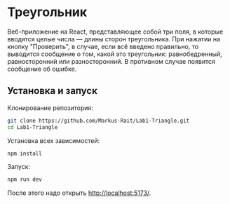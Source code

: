 # Треугольник

Веб-приложение на React, представляющее собой три поля, в которые вводятся целые числа — длины сторон треугольника.
При нажатии на кнопку "Проверить", в случае, если всё введено правильно, то выводится сообщение о том, какой это треугольник: равнобедренный, равносторонний или разносторонний. В противном случае появится сообщение об ошибке.

## Установка и запуск

Клонирование репозитория:
```Bash
git clone https://github.com/Markus-Rait/Lab1-Triangle.git
cd Lab1-Triangle
```

Установка всех зависимостей:
```Bash
npm install
```

Запуск:
```Bash
npm run dev
```

После этого надо открыть [http://localhost:5173/](http://localhost:5173/).
